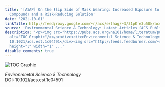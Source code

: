 ```yaml
---
title: '[ASAP] On the Flip Side of Mask Wearing: Increased Exposure to Volatile Organic
  Compounds and a Risk-Reducing Solution'
date: '2021-10-01'
linkTitle: http://feedproxy.google.com/~r/acs/esthag/~3/31pKfe3u5Uk/acs.est.1c04591
source: 'Environmental Science & Technology: Latest Articles (ACS Publications)'
description: '<p><img src="https://pubs.acs.org/na101/home/literatum/publisher/achs/journals/content/esthag/0/esthag.ahead-of-print/acs.est.1c04591/20211001/images/medium/es1c04591_0006.gif"
  alt="TOC Graphic"/></p><div><cite>Environmental Science & Technology</cite></div><div>DOI:
  10.1021/acs.est.1c04591</div><img src="http://feeds.feedburner.com/~r/acs/esthag/~4/31pKfe3u5Uk"
  height="1" width="1" ...'
disable_comments: true
---
```

<p><img src="https://pubs.acs.org/na101/home/literatum/publisher/achs/journals/content/esthag/0/esthag.ahead-of-print/acs.est.1c04591/20211001/images/medium/es1c04591_0006.gif" alt="TOC Graphic"/></p><div><cite>Environmental Science & Technology</cite></div><div>DOI: 10.1021/acs.est.1c04591</div><img src="http://feeds.feedburner.com/~r/acs/esthag/~4/31pKfe3u5Uk" height="1" width="1" ...